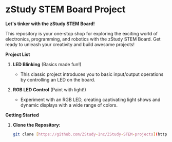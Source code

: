 # zStudy STEM Board Project

**__Let's tinker with the zStudy STEM Board!__**

This repository is your one-stop shop for exploring the exciting world of electronics, programming, and robotics with the zStudy STEM Board. Get ready to unleash your creativity and build awesome projects!

**Project List**

1. **LED Blinking** (Basics made fun!)
   - This classic project introduces you to basic input/output operations by controlling an LED on the board.
     
2. **RGB LED Control** (Paint with light!)
   - Experiment with an RGB LED, creating captivating light shows and dynamic displays with a wide range of colors.
  
**Getting Started**

1. **Clone the Repository:**

   ```bash
   git clone [https://github.com/ZStudy-Inc/ZStudy-STEM-projects](https://github.com/ZStudy-Inc/ZStudy-STEM-projects.git)
